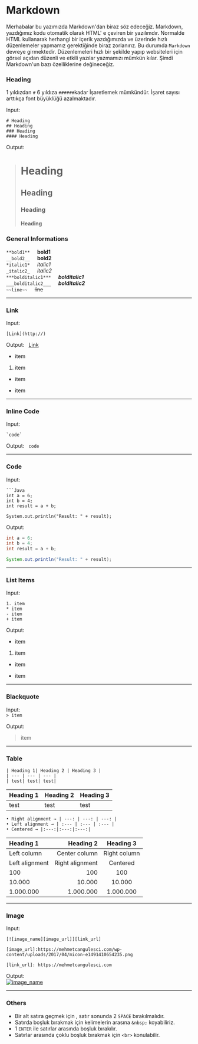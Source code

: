   # Markdown

  Merhabalar bu yazımızda Markdown'dan biraz söz edeceğiz. Markdown, yazdığımız kodu otomatik olarak HTML' e çeviren bir yazılımdır. Normalde HTML kullanarak herhangi bir içerik yazdığımızda ve üzerinde hızlı düzenlemeler yapmamız gerektiğinde biraz zorlanırız. Bu durumda `Markdown` devreye girmektedir. Düzenlemeleri hızlı bir şekilde yapıp websiteleri için görsel açıdan düzenli ve etkili yazılar yazmamızı mümkün kılar. Şimdi Markdown'un bazı özelliklerine değineceğiz.

  ### Heading
  1 yıldızdan `#` 6 yıldıza `######`kadar İşaretlemek mümkündür. İşaret sayısı arttıkça font büyüklüğü azalmaktadır.

  Input:
  ```
  # Heading
  ## Heading
  ### Heading
  #### Heading
  ```

  Output:  
  ># Heading
  >## Heading
  >### Heading
  >#### Heading



  ### General Informations

  `**bold1**`  &nbsp; &nbsp;  **bold1**  
  `__bold2__`  &nbsp; &nbsp;  **bold2**  
  `*italic1*`  &nbsp; &nbsp;  *italic1*  
  `_italic2_`  &nbsp; &nbsp;  _italic2_  
  `***bolditalic1***`  &nbsp; &nbsp;  ***bolditalic1***  
  `___bolditalic2___`  &nbsp; &nbsp;  ___bolditalic2___  
  `~~line~~`  &nbsp; &nbsp;  ~~line~~

  ---

  ### Link
  Input:
  ```
  [Link](http://)
  ```
  Output: &nbsp; [Link](http://)



  *   item

  1.  item

  -   item

  +   item
  ---

  ### Inline Code
  Input:
  ```
  `code`
  ```
  Output: &nbsp; `code`

  ---

  ### Code
  Input:
  ```
  ```Java
  int a = 6;
  int b = 4;
  int result = a + b;

  System.out.println("Result: " + result);
  ``````

  Output:  
  ```Java
  int a = 6;
  int b = 4;
  int result = a + b;

  System.out.println("Result: " + result);
  ```

  ---

  ### List Items
  Input:  
  ```
  1. item  
  * item
  - item
  + item
  ```

  Output:
  * item
  1. item  
  - item
  + item

  ---

  ### Blackquote
  Input:  
  `> item`

  Output:  
  >item

  ---

  ### Table
  ```
  | Heading 1| Heading 2 | Heading 3 |
  | --- | --- | --- |
  | test| test| test|
  ```
  | Heading 1| Heading 2 | Heading 3 |
  | --- | --- | --- |
  | test| test| test|

  ```
  • Right alignment → | ---: | ---: | ---: |
  • Left alignment → | :--- | :--- | :--- |
  • Centered → |:---:|:---:|:---:|
  ```

  | Heading 1 | Heading 2 | Heading 3 |
  | :- | -: | :-: |
  | Left column | Center column | Right column|
  | Left alignment | Right alignment | Centered|
  | 100 | 100 | 100 |
  | 10.000 | 10.000 | 10.000|
  | 1.000.000 | 1.000.000 | 1.000.000 |

  ---

  ### Image
  Input:  
  ```
  [![image_name][image_url]][link_url]

  [image_url]:https://mehmetcangulesci.com/wp-content/uploads/2017/04/micon-e1491410654235.png

  [link_url]: https://mehmetcangulesci.com
  ```
  Output:  
  [![image_name][image_url]][link_url]

  [image_url]:https://mehmetcangulesci.com/wp-content/uploads/2017/03/micon.png

  [link_url]: https://mehmetcangulesci.com

  ---

  ### Others
  * Bir alt satıra geçmek için , satır sonunda 2 `SPACE` bırakılmalıdır.
  * Satırda boşluk bırakmak için kelimelerin arasına `&nbsp;` koyabiliriz.
  * 1 `ENTER` ile satırlar arasında boşluk bırakılır.
  * Satırlar arasında çoklu boşluk bırakmak için `<br>` konulabilir.
